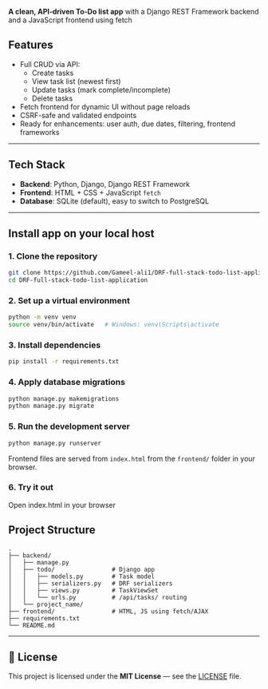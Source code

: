 **A clean, API‑driven To‑Do list app** with a Django REST Framework backend and a JavaScript frontend using fetch

## Features
- Full CRUD via API:
  - Create tasks
  - View task list (newest first)
  - Update tasks (mark complete/incomplete)
  - Delete tasks
- Fetch frontend for dynamic UI without page reloads
- CSRF-safe and validated endpoints
- Ready for enhancements: user auth, due dates, filtering, frontend frameworks
  
---

## Tech Stack

- **Backend**: Python, Django, Django REST Framework
- **Frontend**: HTML + CSS + JavaScript `fetch` 
- **Database**: SQLite (default), easy to switch to PostgreSQL

---

## Install app on your local host

### 1. Clone the repository
```bash
git clone https://github.com/Gameel-ali1/DRF-full-stack-todo-list-application.git
cd DRF-full-stack-todo-list-application
```

### 2. Set up a virtual environment
```bash
python -m venv venv
source venv/bin/activate   # Windows: venv\Scripts\activate
```

### 3. Install dependencies
```bash
pip install -r requirements.txt
```

### 4. Apply database migrations
```bash
python manage.py makemigrations
python manage.py migrate
```

### 5. Run the development server
```bash
python manage.py runserver
```

Frontend files are served from `index.html` from the `frontend/` folder in your browser.

### 6. Try it out
Open index.html in your browser

## Project Structure

```
.
├── backend/
│   ├── manage.py
│   ├── todo/                # Django app
│   │   ├── models.py        # Task model
│   │   ├── serializers.py   # DRF serializers
│   │   ├── views.py         # TaskViewSet
│   │   └── urls.py          # /api/tasks/ routing
│   └── project_name/
├── frontend/                # HTML, JS using fetch/AJAX
├── requirements.txt
└── README.md
```

---

## 🌟 License

This project is licensed under the **MIT License** — see the [LICENSE](LICENSE) file.


